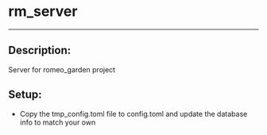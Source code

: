 # rm_server
---
## Description:
Server for romeo_garden project
## Setup:
- Copy the tmp_config.toml file to config.toml and update the database info to match your own